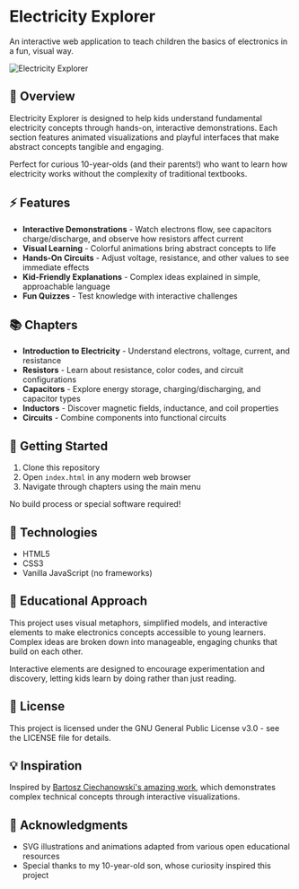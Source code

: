# Electricity Explorer

An interactive web application to teach children the basics of electronics in a fun, visual way.

![Electricity Explorer](assets/electricity_kid.svg)

## 🔌 Overview

Electricity Explorer is designed to help kids understand fundamental electricity concepts through hands-on, interactive demonstrations. Each section features animated visualizations and playful interfaces that make abstract concepts tangible and engaging.

Perfect for curious 10-year-olds (and their parents!) who want to learn how electricity works without the complexity of traditional textbooks.

## ⚡ Features

- **Interactive Demonstrations** - Watch electrons flow, see capacitors charge/discharge, and observe how resistors affect current
- **Visual Learning** - Colorful animations bring abstract concepts to life
- **Hands-On Circuits** - Adjust voltage, resistance, and other values to see immediate effects
- **Kid-Friendly Explanations** - Complex ideas explained in simple, approachable language
- **Fun Quizzes** - Test knowledge with interactive challenges

## 📚 Chapters

- **Introduction to Electricity** - Understand electrons, voltage, current, and resistance
- **Resistors** - Learn about resistance, color codes, and circuit configurations
- **Capacitors** - Explore energy storage, charging/discharging, and capacitor types
- **Inductors** - Discover magnetic fields, inductance, and coil properties
- **Circuits** - Combine components into functional circuits

## 🚀 Getting Started

1. Clone this repository
2. Open `index.html` in any modern web browser
3. Navigate through chapters using the main menu

No build process or special software required!

## 🔧 Technologies

- HTML5
- CSS3
- Vanilla JavaScript (no frameworks)

## 📖 Educational Approach

This project uses visual metaphors, simplified models, and interactive elements to make electronics concepts accessible to young learners. Complex ideas are broken down into manageable, engaging chunks that build on each other.

Interactive elements are designed to encourage experimentation and discovery, letting kids learn by doing rather than just reading.

## 📝 License

This project is licensed under the GNU General Public License v3.0 - see the LICENSE file for details.

## 💡 Inspiration

Inspired by [Bartosz Ciechanowski's amazing work](https://ciechanow.ski/), which demonstrates complex technical concepts through interactive visualizations.

## 🙏 Acknowledgments

- SVG illustrations and animations adapted from various open educational resources
- Special thanks to my 10-year-old son, whose curiosity inspired this project